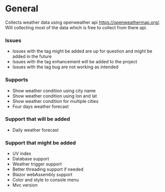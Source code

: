 # General
Collects weather data using openweather api https://openweathermap.org/. 
Will collecting most of the data which is free to collect from there api. 


### Issues
- Issues with the tag might be added are up for question and might be added in the future
- Issues with the tag enhancement will be added to the project
- Issues with the tag bug are not working as intended

### Supports
- Show weather condition using city name
- Show weather condition using lon and lat
- Show weather condition for multiple cities
- Four days weather forecast 

### Support that will be added 
- Daily weather forecast 

### Support that might be added
-  UV index
-  Database support
-  Weather trigger support
-  Better threading support if needed
-  Blazor webAssembly support
-  Color and style to console menu
-  Mvc version 
